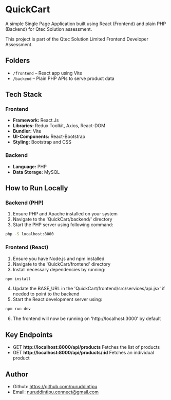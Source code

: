 # QuickCart

A simple Single Page Application built using React (Frontend) and plain PHP (Backend) for Qtec Solution assessment.

This project is part of the Qtec Solution Limited Frontend Developer Assessment.

## Folders
- `/frontend` – React app using Vite
- `/backend` – Plain PHP APIs to serve product data

## Tech Stack
### Frontend
- **Framework:** React.Js
- **Libraries:** Redux Toolkit, Axios, React-DOM
- **Bundler:** Vite
- **UI-Components:** React-Bootstrap
- **Styling:** Bootstrap and CSS

### Backend
- **Language:** PHP
- **Data Storage:** MySQL

## How to Run Locally
### Backend (PHP)
1. Ensure PHP and Apache installed on your system
2. Navigate to the 'QuickCart/backend/' directory
3. Start the PHP server using following command:

```bash
php -S localhost:8000
```

### Frontend (React)
1. Ensure you have Node.js and npm installed
2. Navigate to the 'QuickCart/frontend' directory
3. Install necessary dependencies by running:

```bash
npm install
```
4. Update the BASE_URL in the 'QuickCart/frontend/src/services/api.jsx' if needed to point to the backend
5. Start the React development server using:
```bash
npm run dev
```
6. The frontend will now be running on 'http://localhost:3000' by default

## Key Endpoints
- GET **http://localhost:8000/api/products** Fetches the list of products
- GET **http://localhost:8000/api/products/:id** Fetches an individual product

## Author
- Github: https://github.com/nuruddintipu
- Email: nuruddintipu.connect@gmail.com
